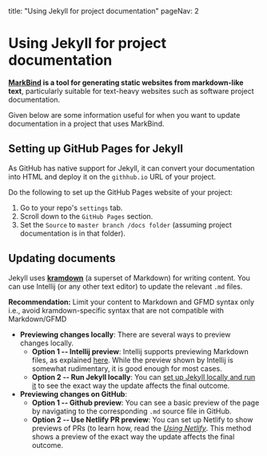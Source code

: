 <frontmatter>
  title: "Using Jekyll for project documentation"
  pageNav: 2
</frontmatter>

# Using Jekyll for project documentation

<div class="lead">

**[MarkBind](https://markbind.org) is a tool for generating static websites from markdown-like text**, particularly suitable for text-heavy websites such as software project documentation.
</div>

Given below are some information useful for when you want to update documentation in a project that uses MarkBind.

<!-- --------------------------------------------------------------------------------------------------- -->

## Setting up GitHub Pages for Jekyll

As GitHub has native support for Jekyll, it can convert your documentation into HTML and deploy it on the `githhub.io` URL of your project.

Do the following to set up the GitHub Pages website of your project:
1. Go to your repo's `settings` tab.
1. Scroll down to the `GitHub Pages` section.
1. Set the `Source` to `master branch /docs folder` (assuming project documentation is in that folder).

<!-- --------------------------------------------------------------------------------------------------- -->

## Updating documents

Jekyll uses [**kramdown**](https://kramdown.gettalong.org/syntax.html) (a superset of Markdown) for writing content. You can use Intellij (or any other text editor) to update the relevant `.md` files.

<box type="tip" seamless>

**Recommendation:** Limit your content to Markdown and GFMD syntax only i.e., avoid kramdown-specific syntax that are not compatible with Markdown/GFMD
</box>

* **Previewing changes locally**: There are several ways to preview changes locally.
  * **Option 1 -- Intellij preview**: Intellij supports previewing Markdown files, as explained [here](https://www.jetbrains.com/help/idea/markdown.html). While the preview shown by Intellij is somewhat rudimentary, it is good enough for most cases.
  * **Option 2 -- Run Jekyll locally**: You can [set up Jekyll locally and run it](https://help.github.com/en/github/working-with-github-pages/testing-your-github-pages-site-locally-with-jekyll) to see the exact way the update affects the final outcome.
* **Previewing changes on GitHub**:
  * **Option 1 -- Github preview**: You can see a basic preview of the page by navigating to the corresponding `.md` source file in GitHub.
  * **Option 2 -- Use Netlify PR preview**: You can set up Netlify to show previews of PRs (to learn how, read the [_Using Netlify_](netlify.html). This method shows a preview of the exact way the update affects the final outcome.

